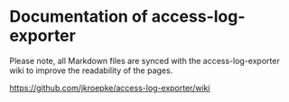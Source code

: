 # Documentation of access-log-exporter

Please note, all Markdown files are synced with the access-log-exporter wiki to improve the readability of the pages.

https://github.com/jkroepke/access-log-exporter/wiki

